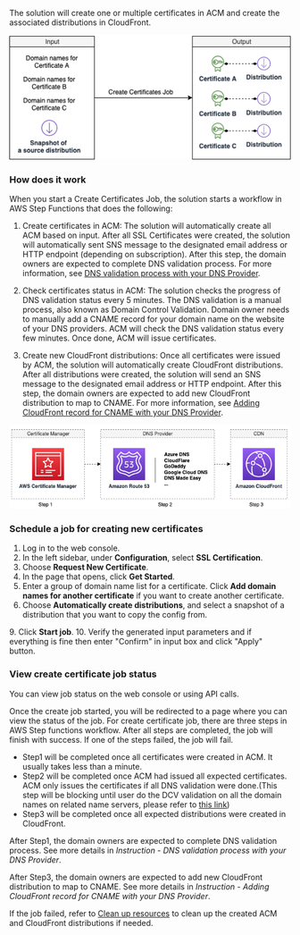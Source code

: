 The solution will create one or multiple certificates in ACM and create the associated distributions in CloudFront. 

![create-certificate-job](../../../images/create-certificate-job.png)

### How does it work

When you start a Create Certificates Job, the solution starts a workflow in AWS Step Functions that does the following:

1. Create certificates in ACM: The solution will automatically create all ACM based on input. After all SSL Certificates were created, the solution will automatically sent SNS message to the designated email address or HTTP endpoint (depending on subscription). After this step, the domain owners are expected to complete DNS validation process. For more information, see [DNS validation process with your DNS Provider](./dns-validation-process.md).

2. Check certificates status in ACM: The solution checks the progress of DNS validation status every 5 minutes. The DNS validation is a manual process, also known as Domain Control Validation. Domain owner needs to manually add a CNAME record for your domain name on the website of your DNS providers. ACM will check the DNS validation status every few minutes. Once done, ACM will issue certificates. 

3. Create new CloudFront distributions: Once all certificates were issued by ACM, the solution will automatically create CloudFront distributions. After all distributions were created, the solution will send an SNS message to the designated email address or HTTP endpoint. After this step, the domain owners are expected to add new CloudFront distribution to map to CNAME. For more information, see [Adding CloudFront record for CNAME with your DNS Provider](./add-record-for-cname.md).

![certificate-workflow](../../../images/certificate-workflow.png)

### Schedule a job for creating new certificates

1. Log in to the web console.
2. In the left sidebar, under **Configuration**, select **SSL Certification**. 
3. Choose **Request New Certificate**.
4. In the page that opens, click **Get Started**.
5. Enter a group of domain name list for a certificate. Click **Add domain names for another certificate** if you want to create another certificate. 
6. Choose **Automatically create distributions**, and select a snapshot of a distribution that you want to copy the config from. 

[//]: # (7. &#40;Optional&#41; Turn on switch if you’d like the solution to aggregate certificate. for example, if you have domain list *.example.com, 1xxx.example.com &#40;http://1.example.com/&#41;, 2xxx.example.com. The certificate will only contain *.example.com &#40;http://example.com/&#41;. *[Suggest to remove, it is difficult for users to understand the logic behind. ]*)
[//]: # (8. Click **Add new tag** to add a Tag for the resource &#40;certificate, CloudFront Distributions&#41; that will be created.)
9. Click **Start job**.
10. Verify the generated input parameters and if everything is fine then enter "Confirm" in input box and click "Apply" button.

### View create certificate job status

You can view job status on the web console or using API calls.

Once the create job started, you will be redirected to a page where you can view the status of the job. For create certificate job, there are three steps in AWS Step functions workflow. After all steps are completed, the job will finish with success. If one of the steps failed, the job will fail. 

* Step1 will be completed once all certificates were created in ACM. It usually takes less than a minute. 
* Step2 will be completed once ACM had issued all expected certificates. ACM only issues the certificates if all DNS validation were done.(This step will be blocking until user do the DCV validation on all the domain names on related name servers, please refer to [this link](https://docs.aws.amazon.com/acm/latest/userguide/dns-validation.html))
* Step3 will be completed once all expected distributions were created in CloudFront. 

After Step1, the domain owners are expected to complete DNS validation process. See more details in *Instruction - DNS validation process with your DNS Provider*.

After Step3, the domain owners are expected to add new CloudFront distribution to map to CNAME. See more details in *Instruction - Adding CloudFront record for CNAME with your DNS Provider*.

If the job failed, refer to [Clean up resources](clean-up-resources.md) to clean up the created ACM and CloudFront distributions if needed.


